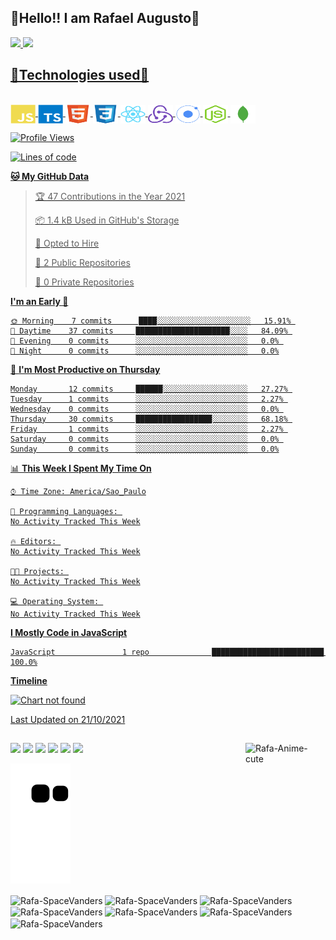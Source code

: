 ## 👾Hello!! I am Rafael Augusto👾

 <div>
  <a href="https://github.com/lniilisl">
  <img height="180em" src="https://github-readme-stats.vercel.app/api?username=lniilisl&show_icons=true&theme=dracula&include_all_commits=true&count_private=true"/>
  <img height="180em" src="https://github-readme-stats.vercel.app/api/top-langs/?username=lniilisl&layout=compact&langs_count=7&theme=dracula"/>
</div>
  
  ## 👾Technologies used👾
 
<div style="display: inline_block"><br>
  <img align="center" alt="Rafa-Js" height="30" width="40" src="https://raw.githubusercontent.com/devicons/devicon/master/icons/javascript/javascript-plain.svg">
  <img align="center" alt="Rafa-Ts" height="30" width="40" src="https://raw.githubusercontent.com/devicons/devicon/master/icons/typescript/typescript-plain.svg">
  <img align="center" alt="Rafa-HTML" height="30" width="40" src="https://raw.githubusercontent.com/devicons/devicon/master/icons/html5/html5-original.svg">
  <img align="center" alt="Rafa-CSS" height="30" width="40" src="https://raw.githubusercontent.com/devicons/devicon/master/icons/css3/css3-original.svg">
  <img align="center" alt="Rafa-React" height="30" width="40" src="https://raw.githubusercontent.com/devicons/devicon/master/icons/react/react-original.svg">
  <img align="center" alt="Rafa-Redux" height="30" width="40" src="https://raw.githubusercontent.com/devicons/devicon/master/icons/redux/redux-original.svg">
  <img align="center" alt="Rafa-Ionic" height="30" width="40" src="https://raw.githubusercontent.com/devicons/devicon/master/icons/ionic/ionic-original.svg">
  <img align="center" alt="Rafa-Nodejs" height="30" width="40" src="https://raw.githubusercontent.com/devicons/devicon/master/icons/nodejs/nodejs-original.svg">
  <img align="center" alt="Rafa-Mongodb" height="30" width="40" src="https://raw.githubusercontent.com/devicons/devicon/master/icons/mongodb/mongodb-plain.svg">
</div>
 
<!--START_SECTION:waka-->
![Profile Views](http://img.shields.io/badge/Profile%20Views-0-blue)

![Lines of code](https://img.shields.io/badge/From%20Hello%20World%20I%27ve%20Written-143%20lines%20of%20code-blue)

**🐱 My GitHub Data** 

> 🏆 47 Contributions in the Year 2021
 > 
> 📦 1.4 kB Used in GitHub's Storage 
 > 
> 💼 Opted to Hire
 > 
> 📜 2 Public Repositories 
 > 
> 🔑 0 Private Repositories  
 > 
**I'm an Early 🐤** 

```text
🌞 Morning    7 commits      ████░░░░░░░░░░░░░░░░░░░░░   15.91% 
🌆 Daytime    37 commits     █████████████████████░░░░   84.09% 
🌃 Evening    0 commits      ░░░░░░░░░░░░░░░░░░░░░░░░░   0.0% 
🌙 Night      0 commits      ░░░░░░░░░░░░░░░░░░░░░░░░░   0.0%

```
📅 **I'm Most Productive on Thursday** 

```text
Monday       12 commits     ██████░░░░░░░░░░░░░░░░░░░   27.27% 
Tuesday      1 commits      ░░░░░░░░░░░░░░░░░░░░░░░░░   2.27% 
Wednesday    0 commits      ░░░░░░░░░░░░░░░░░░░░░░░░░   0.0% 
Thursday     30 commits     █████████████████░░░░░░░░   68.18% 
Friday       1 commits      ░░░░░░░░░░░░░░░░░░░░░░░░░   2.27% 
Saturday     0 commits      ░░░░░░░░░░░░░░░░░░░░░░░░░   0.0% 
Sunday       0 commits      ░░░░░░░░░░░░░░░░░░░░░░░░░   0.0%

```


📊 **This Week I Spent My Time On** 

```text
⌚︎ Time Zone: America/Sao_Paulo

💬 Programming Languages: 
No Activity Tracked This Week

🔥 Editors: 
No Activity Tracked This Week

🐱‍💻 Projects: 
No Activity Tracked This Week

💻 Operating System: 
No Activity Tracked This Week

```

**I Mostly Code in JavaScript** 

```text
JavaScript               1 repo              █████████████████████████   100.0%

```


**Timeline**

![Chart not found](https://raw.githubusercontent.com/lniilisl/lniilisl/main/charts/bar_graph.png) 


 Last Updated on 21/10/2021
<!--END_SECTION:waka-->

  ##
 
<div>
  <img align="right" alt="Rafa-Anime-cute" height="148" width="128" src="https://i.pinimg.com/originals/24/be/9c/24be9c8a3f8f9c7ee38e7a37e7ba7243.gif">
  <a href="https://www.facebook.com/lniilisl/" target="_blank"><img src="https://img.shields.io/badge/Facebook-1877F2?style=for-the-badge&logo=facebook&logoColor=white" target="_blank"></a>
  <a href="https://www.linkedin.com/in/lniilisl" target="_blank"><img src="https://img.shields.io/badge/-LinkedIn-%230077B5?style=for-the-badge&logo=linkedin&logoColor=white" target="_blank"></a>
  <a href="https://twitter.com/lniilisl" target="_blank"><img src="https://img.shields.io/badge/Twitter-1DA1F2?style=for-the-badge&logo=twitter&logoColor=white" target="_blank"></a>
  <a href="https://instagram.com/lniilisl" target="_blank"><img src="https://img.shields.io/badge/-Instagram-%23E4405F?style=for-the-badge&logo=instagram&logoColor=white" target="_blank"></a>
  <a href = "https://pt.stackoverflow.com/users/254937/lniilisl"><img src="https://img.shields.io/badge/Stack_Overflow-FE7A16?style=for-the-badge&logo=stack-overflow&logoColor=white" target="_blank"></a>
  <a href = "mailto:lniilisl@gmail.com"><img src="https://img.shields.io/badge/-Gmail-%23333?style=for-the-badge&logo=gmail&logoColor=white" target="_blank"></a>

 
  ![Snake animation](https://github.com/lniilisl/lniilisl/blob/output/github-contribution-grid-snake.svg)
</div>
 
<div>
   <img align="center" alt="Rafa-SpaceVanders" height="138" width="118" src="https://media3.giphy.com/media/wogIubFweiBkn6y8KU/source.gif">
   <img align="center" alt="Rafa-SpaceVanders" height="138" width="118" src="https://media3.giphy.com/media/wogIubFweiBkn6y8KU/source.gif">
   <img align="center" alt="Rafa-SpaceVanders" height="138" width="118" src="https://media3.giphy.com/media/wogIubFweiBkn6y8KU/source.gif">
   <img align="center" alt="Rafa-SpaceVanders" height="138" width="118" src="https://media3.giphy.com/media/wogIubFweiBkn6y8KU/source.gif">
   <img align="center" alt="Rafa-SpaceVanders" height="138" width="118" src="https://media3.giphy.com/media/wogIubFweiBkn6y8KU/source.gif">
   <img align="center" alt="Rafa-SpaceVanders" height="138" width="118" src="https://media3.giphy.com/media/wogIubFweiBkn6y8KU/source.gif">
   <img align="center" alt="Rafa-SpaceVanders" height="138" width="118" src="https://media3.giphy.com/media/wogIubFweiBkn6y8KU/source.gif">


</div>
